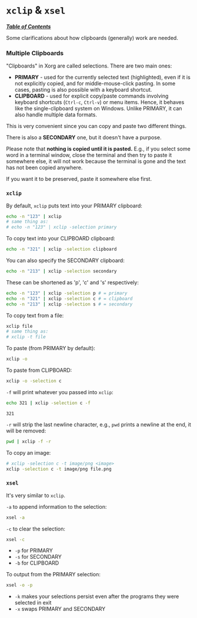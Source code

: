 # `xclip` & `xsel`

[***Table of Contents***](/README.md)

Some clarifications about how clipboards (generally) work are needed.

### Multiple Clipboards

"Clipboards" in Xorg are called selections. There are two main ones:

- **PRIMARY** - used for the currently selected text (highlighted), even if it
is not explicitly copied, and for middle-mouse-click pasting. In some cases,
pasting is also possible with a keyboard shortcut.
- **CLIPBOARD** - used for explicit copy/paste commands involving keyboard
shortcuts (`Ctrl-c`, `Ctrl-v`) or menu items. Hence, it behaves like the
single-clipboard system on Windows. Unlike PRIMARY, it can also handle multiple
data formats.

This is very convenient since you can copy and paste two different things.

There is also a **SECONDARY** one, but it doesn't have a purpose.

Please note that **nothing is copied until it is pasted.** E.g., if you select
some word in a terminal window, close the terminal and then try to paste it
somewhere else, it will not work because the terminal is gone and the text has
not been copied anywhere. 

If you want it to be preserved, paste it somewhere else first.

### `xclip`

By default, `xclip` puts text into your PRIMARY clipboard:

```bash
echo -n "123" | xclip
# same thing as:
# echo -n "123" | xclip -selection primary
```

To copy text into your CLIPBOARD clipboard:

```bash
echo -n "321" | xclip -selection clipboard
```

You can also specify the SECONDARY clipboard:

```bash
echo -n "213" | xclip -selection secondary
```

These can be shortened as 'p', 'c' and 's' respectively:

```bash
echo -n "123" | xclip -selection p # = primary
echo -n "321" | xclip -selection c # = clipboard
echo -n "213" | xclip -selection s # = secondary
```

To copy text from a file:

```bash
xclip file
# same thing as:
# xclip -t file
```

To paste (from PRIMARY by default):

```bash
xclip -o
```

To paste from CLIPBOARD:

```bash
xclip -o -selection c
```

`-f` will print whatever you passed into `xclip`:

```bash
echo 321 | xclip -selection c -f
```
```
321
```

`-r` will strip the last newline character, e.g., `pwd` prints a newline at the
end, it will be removed:

```bash
pwd | xclip -f -r
```

To copy an image:

```bash
# xclip -selection c -t image/png <image>
xclip -selection c -t image/png file.png
```

### `xsel`

It's very similar to `xclip`.

`-a` to append information to the selection:

```bash
xsel -a
```

`-c` to clear the selection:

```bash
xsel -c
```

- `-p` for PRIMARY
- `-s` for SECONDARY
- `-b` for CLIPBOARD

To output from the PRIMARY selection:

```bash
xsel -o -p
```

- `-k` makes your selections persist even after the programs they were selected
in exit
- `-x` swaps PRIMARY and SECONDARY
